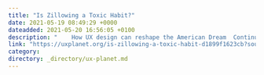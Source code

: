 ```yaml
---
title: "Is Zillowing a Toxic Habit?"
date: 2021-05-19 08:49:29 +0000
dateadded: 2021-05-20 16:56:05 +0100
description: "    How UX design can reshape the American Dream  Continue reading on UX Planet »  "
link: "https://uxplanet.org/is-zillowing-a-toxic-habit-d1899f1623cb?source=rss----819cc2aaeee0---4"
category:
directory: _directory/ux-planet.md
---
```


